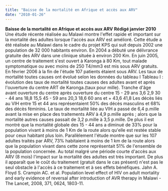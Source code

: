 ```yaml
---
title: "Baisse de la mortalité en Afrique et accès aux ARV"
date: "2010-01-26"
---
```


**Baisse de la mortalité en Afrique et accès aux ARV** **Rédigé janvier 2010** Une étude récente réalisée au Malawi montre l'effet rapide et important sur la mortalité des adultes lorsque l'accès aux ARV est amélioré. Cette étude a été réalisée au Malawi dans le cadre du projet KPS qui suit depuis 2002 une population de 32 000 habitants environ. En 2004 a débuté une délivrance gratuite des ARV dans une clinique située à environ 200 Km. En juin 2005, un centre de traitement s'est ouvert à Karonga à 80 Km, tout malade symptomatique ou avec moins de 250 T4/mm3 est mis sous ARV gratuits. En février 2006 à la fin de l'étude 107 patients étaient sous ARV. Les taux de mortalité toutes causes ont évolué selon les données du tableau I Tableau I : évolution des taux de mortalité toutes causes des adultes avant et après l'ouverture du centre ART de Karonga.(taux pour mille). Tranche d'âge avant ouverture du centre après ouverture du centre 15 - 29 ans 3,6 2,9 30 - 44 ans 18,8 15,5 45 - 59 ans 20,3 18,6 60 ans et + 43,6 41,8 Les décès liés au VIH entre 15 et 44 ans représentaient 50% des décès masculins et 68% des décès féminins. Le taux de mortalité liée au VIH a passé de 6,4 p.mille avant la mise en place des traitements ARV à 4,9 p.mille après ; alors que la mortalité autres causes passait de 3,2 p.mille à 3,5 p.mille. De plus il est montré que la mortalité globale des 15 - 44 ans a diminué de 33% pour la population vivant à moins de 1 Km de la route alors qu'elle est restée stable pour ceux habitant plus loin. Parallèlement l'étude montre que sur les 107 adultes traités par ARV, 73% habitaient à moins de 1 km de la route alors que la population vivant dans cette zone représentait 51% de l'ensemble de la population concernée. Au total malgré une période courte d'accès aux ARV (8 mois) l'impact sur la mortalité des adultes est très important. De plus il apparaît que le coût du traitement (gratuit dans le cas présent) n'est pas le seul obstacle à l'accès à ce traitement et à ses effets bénéfiques. Jahn A. Floyd S. Crampin AC. et al. Population level effect of HIV on adult mortality and early evidence of reversal after introduction of AVR therapy in Malawi - The Lancet, 2008, 371, 0624, 1803-11.

